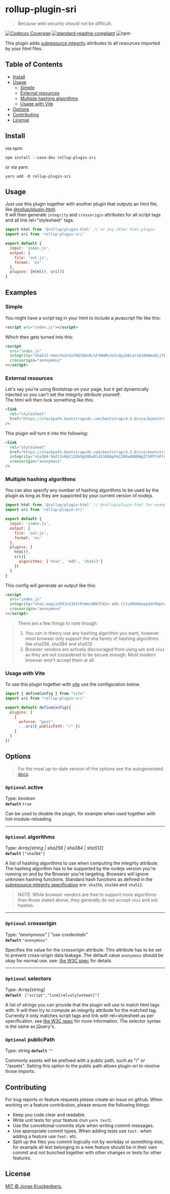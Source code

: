 # rollup-plugin-sri

> Because web security should not be difficult.
 
[![Codecov Coverage](https://img.shields.io/codecov/c/github/JonasKruckenberg/rollup-plugin-sri/master.svg?style=flat-square)](https://codecov.io/gh/JonasKruckenberg/rollup-plugin-sri/)
[![standard-readme compliant](https://img.shields.io/badge/readme%20style-standard-brightgreen.svg?style=flat-square)](https://github.com/RichardLitt/standard-readme)
![npm](https://img.shields.io/npm/v/rollup-plugin-sri?style=flat-square)

This plugin adds [subresource integrity](https://developer.mozilla.org/en-US/docs/Web/Security/Subresource_Integrity) attributes to all resources imported by your html files.

## Table of Contents

- [Install](#install)
- [Usage](#usage)
  - [Simple](#simple)
  - [External resources](#external-resources)
  - [Multiple hashing algorithms](#multiple-hashing-algorithms)
  - [Usage with Vite](#usage-with-vite)
- [Options](#options)
- [Contributing](#contributing)
- [License](#license)

## Install

via npm:
```
npm install --save-dev rollup-plugin-sri
```

or via yarn:
```
yarn add -D rollup-plugin-sri
```

## Usage

Just use this plugin together with another plugin that outputs an html file, like [@rollup/plugin-html](https://github.com/rollup/plugins/tree/master/packages/html). <br />
It will then generate `integrity` and `crossorigin` attributes for all script tags and all link rel="stylesheet" tags.

```js
import html from '@rollup/plugin-html' // or any other html-plugin
import sri from 'rollup-plugin-sri'

export default {
  input: 'index.js',
  output: {
    file: 'out.js',
    format: 'es'
  },
  plugins: [html(), sri()]
}
```

## Examples

### Simple

You might have a script tag in your html to include a javascript file like this:

```html
<script src="index.js"></script>
```

Which then gets turned into this:

```html
<script
  src="index.js"
  integrity="sha512-nbecVo2rGsF6Q3d4sK/sF4AmMv3eIxXpjk6Larv6iDUWeaRjjYL44RyK45vPO3Aav/ep6qTgbUAebC20uEGq8g== sha384-zFyvltviTuMi40r9uTjP6Cc/kdJy3hboH2SbOT2Q7UaXK8c4+DtTEAG16VM0H4tP"
  crossorigin="anonymous"
></script>
```

### External resources

Let's say you're using Bootstrap on your page, but it get dynamically injected so you can't set the integrity attribute yourself. <br />
The html will then look something like this:

```html
<link
  rel="stylesheet"
  href="https://stackpath.bootstrapcdn.com/bootstrap/4.5.0/css/bootstrap.min.css"
/>
```

This plugin will turn it into the following:

```html
<link
  rel="stylesheet"
  href="https://stackpath.bootstrapcdn.com/bootstrap/4.5.0/css/bootstrap.min.css"
  integrity="sha384-9aIt2nRpC12Uk9gS9baDl411NQApFmC26EwAOH8WgZl5MYYxFfc+NcPb1dKGj7Sk"
  crossorigin="anonymous"
/>
```

### Multiple hashing algorithms

You can also specify any number of hashing algorithms to be used by the plugin as long as they are supported by your current version of nodejs.

```js
import html from '@rollup/plugin-html' // @rollup/plugin-html for example
import sri from 'rollup-plugin-sri'

export default {
  input: 'index.js',
  output: {
    file: 'out.js',
    format: 'es'
  },
  plugins: [
    html(),
    sri({
      algorithms: ['sha1', 'md5', 'sha512']
    })
  ]
}
```

This config will generate an output like this:

```html
<script
  src="index.js"
  integrity="sha1-uwq/zzhXJzUJKIrPcWeL6RkTC8I= md5-illu96GKKoep5d+RUptcBw== sha512-k2VO1XnXo7MN/pqEHWCJYyn4D2d5z0FSDRvIrz4WPmw4VTPNhnSMJRvAwz2Llaij45VU35+eO3eQjydVhGggLg=="
  crossorigin="anonymous"
></script>
```

> There are a few things to note though:
>
> 1. You can in theory use any hashing algorithm you want, however most browser only support the sha family of hashing algorithms like sha256, sha384 and sha512
> 2. Browser vendors are actively discouraged from using `md5` and `sha1` as they are not considered to be secure enough.
>    Most modern browser won't accept them at all.

### Usage with Vite

To use this plugin together with [vite](https://vitejs.dev) use the configuration below.

```js
import { defineConfig } from "vite"
import sri from "rollup-plugin-sri"

export default defineConfig({
  plugins: [
    {
      enforce: "post",
      ...sri({ publicPath: "/" })
    }
  ]
})
```

## Options

> For the most up-to-date version of the options see the autogenerated [docs](./docs/README.md).

### `Optional` active

Type: _boolean_ <br/>
**`default`** `true`

Can be used to disable the plugin, for example when used together with hot-module-reloading.

---

### `Optional` algorithms

Type: _Array[*string* \| *sha256* \| *sha384* \| *sha512*]_ <br/>
**`default`** `["sha384"]`

A list of hashing algorithms to use when computing the integrity attribute.
The hashing algorithm has to be supported by the nodejs version you're running on and by the Browser you're targeting.
Browsers will ignore unknown hashing functions.
Standard hash functions as defined in the [subresource integrity specification](https://w3c.github.io/webappsec-subresource-integrity/#hash-functions) are: `sha256`, `sha384` and `sha512`.

> NOTE: While browser vendors are free to support more algorithms than those stated above,
> they generally do not accept `sha1` and `md5` hashes.

---

### `Optional` crossorigin

Type: _"anonymous" | "use-credentials"_ <br/>
**`default`** `"anonymous"`

Specifies the value for the crossorigin attribute.
This attribute has to be set to prevent cross-origin data leakage.
The default value `anonymous` should be okay for normal use.
see: [the W3C spec](https://www.w3.org/TR/SRI/#cross-origin-data-leakage) for details.

---

### `Optional` selectors

Type: _Array[string]_ <br/>
**`default`** ` ["script","link[rel=stylesheet]"]`

A list of strings you can provide that the plugin will use to match html tags with.
It will then try to compute an integrity attribute for the matched tag.
Currently it only matches script tags and link with rel=stylesheet as per specification.
see [the W3C spec](https://www.w3.org/TR/SRI/#elements) for more information.
The selector syntax is the same as jQuery's.


### `Optional` publicPath

Type: _string_
**`default`** `""`

Commonly assets will be prefixed with a public path, such as "/" or "/assets".
Setting this option to the public path allows plugin-sri to resolve those imports.

## Contributing

For bug reports or feature requests please create an issue on github.
When working on a feature contribution, please ensure the following things:

- Keep you code clear and readable.
- Write unit tests for your feature (run `yarn test`).
- Use the convetional-commits style when writing commit messages.
- Use appropriate commit types, When adding tests use `test:` when adding a feature use `feat:` etc.
- Split up the files you commit logically not by workday or something else, for example all test belonging to a new feature should be in their own commit and not bunched together with other changes or tests for other features.

## License

[MIT © Jonas Kruckenberg.](LICENSE)
